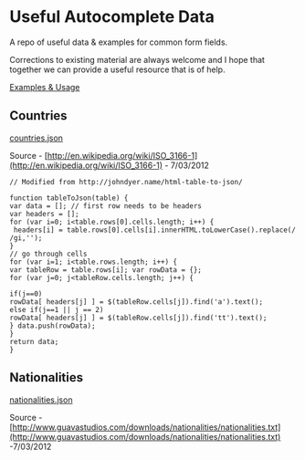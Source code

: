 # Useful Autocomplete Data #
A repo of useful data & examples for common form fields. 

Corrections to existing material are always welcome and I hope that together we can provide a useful resource that is of help.

[Examples & Usage](http://samsargent.github.com/Useful-Autocomplete-Data)

## Countries ##

[countries.json](https://github.com/samsargent/Useful-Autocomplete-Data/blob/master/data/countries.json) 

Source - [http://en.wikipedia.org/wiki/ISO_3166-1](http://en.wikipedia.org/wiki/ISO_3166-1) - 7/03/2012

````
// Modified from http://johndyer.name/html-table-to-json/

function tableToJson(table) {
var data = []; // first row needs to be headers 
var headers = [];
for (var i=0; i<table.rows[0].cells.length; i++) {
 headers[i] = table.rows[0].cells[i].innerHTML.toLowerCase().replace(/ /gi,'');
}
// go through cells
for (var i=1; i<table.rows.length; i++) {
var tableRow = table.rows[i]; var rowData = {};
for (var j=0; j<tableRow.cells.length; j++) {

if(j==0)
rowData[ headers[j] ] = $(tableRow.cells[j]).find('a').text();
else if(j==1 || j == 2)
rowData[ headers[j] ] = $(tableRow.cells[j]).find('tt').text();
} data.push(rowData);
}
return data; 
}
````

## Nationalities ##

[nationalities.json](https://github.com/samsargent/Useful-Autocomplete-Data/blob/master/data/nationalities.json)

Source - [http://www.guavastudios.com/downloads/nationalities/nationalities.txt](http://www.guavastudios.com/downloads/nationalities/nationalities.txt) -7/03/2012